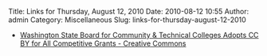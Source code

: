 Title: Links for Thursday, August 12, 2010
Date: 2010-08-12 10:55
Author: admin
Category: Miscellaneous
Slug: links-for-thursday-august-12-2010

-   [Washington State Board for Community & Technical Colleges Adopts CC
    BY for All Competitive Grants - Creative Commons][]

  [Washington State Board for Community & Technical Colleges Adopts CC
  BY for All Competitive Grants - Creative Commons]: http://creativecommons.org/weblog/entry/22712
